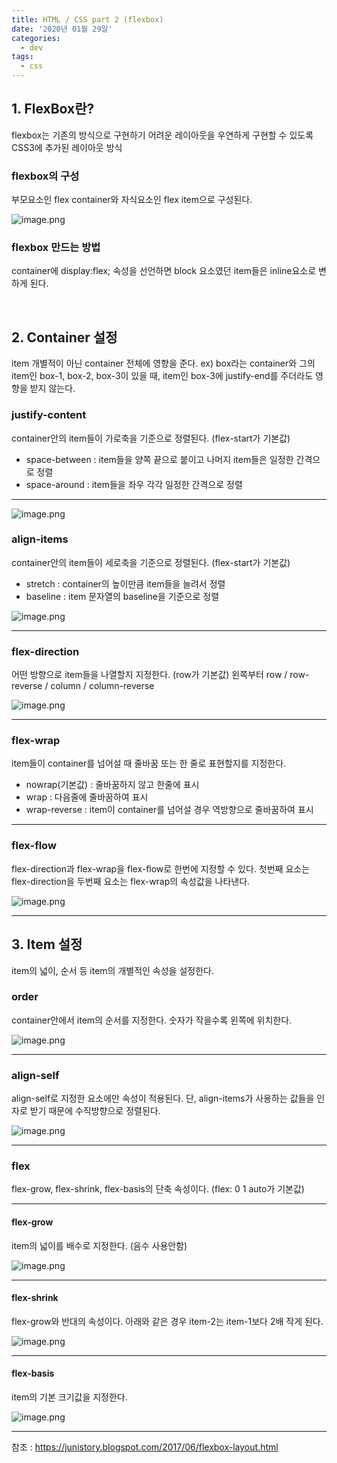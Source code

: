 ```yaml
---
title: HTML / CSS part 2 (flexbox)
date: '2020년 01월 29일'
categories:
  - dev
tags:
  - css
---
```


## 1. FlexBox란?

flexbox는 기존의 방식으로 구현하기 어려운 레이아웃을 우연하게 구현할 수 있도록 CSS3에 추가된 레이아웃 방식

### flexbox의 구성

부모요소인 flex container와 자식요소인 flex item으로 구성된다.

![image.png](https://images.velog.io/post-images/ppl8709/06b1e5e0-428f-11ea-954c-2f896f9f7c7c/image.png)

### flexbox 만드는 방법

container에 display:flex; 속성을 선언하면 block 요소였던 item들은 inline요소로 변하게 된다.

</br>

## 2. Container 설정

item 개별적이 아닌 container 전체에 영향을 준다.
ex) box라는 container와 그의 item인 box-1, box-2, box-3이 있을 때, item인 box-3에 justify-end를 주더라도 영향을 받지 않는다.

### justify-content

container안의 item들이 가로축을 기준으로 정렬된다. (flex-start가 기본값)

- space-between : item들을 양쪽 끝으로 붙이고 나머지 item들은 일정한 간격으로 정렬
- space-around : item들을 좌우 각각 일정한 간격으로 정렬

---

![image.png](https://images.velog.io/post-images/ppl8709/74de1750-428f-11ea-a087-77a9e605a7b0/image.png)

### align-items

container안의 item들이 세로축을 기준으로 정렬된다. (flex-start가 기본값)

- stretch : container의 높이만큼 item들을 늘려서 정렬
- baseline : item 문자열의 baseline을 기준으로 정렬

![image.png](https://images.velog.io/post-images/ppl8709/1985bba0-4290-11ea-a7b7-9d75f838c5bb/image.png)

---

### flex-direction

어떤 방향으로 item들을 나열할지 지정한다. (row가 기본값)
왼쪽부터 row / row-reverse / column / column-reverse

![image.png](https://images.velog.io/post-images/ppl8709/ea112f20-4290-11ea-8fb4-7bddcf1bd6b1/image.png)

---

### flex-wrap

item들이 container를 넘어설 때 줄바꿈 또는 한 줄로 표현할지를 지정한다.

- nowrap(기본값) : 줄바꿈하지 않고 한줄에 표시
- wrap : 다음줄에 줄바꿈하여 표시
- wrap-reverse : item이 container를 넘어설 경우 역방향으로 줄바꿈하여 표시

---

### flex-flow

flex-direction과 flex-wrap을 flex-flow로 한번에 지정할 수 있다.
첫번째 요소는 flex-direction을 두번째 요소는 flex-wrap의 속성값을 나타낸다.

![image.png](https://images.velog.io/post-images/ppl8709/849b1ab0-4291-11ea-8fb4-7bddcf1bd6b1/image.png)

---

## 3. Item 설정

item의 넓이, 순서 등 item의 개별적인 속성을 설정한다.

### order

container안에서 item의 순서를 지정한다. 숫자가 작을수록 왼쪽에 위치한다.

![image.png](https://images.velog.io/post-images/ppl8709/3dab33f0-4292-11ea-a3bf-dfdf70119473/image.png)

---

### align-self

align-self로 지정한 요소에만 속성이 적용된다. 단, align-items가 사용하는 값들을 인자로 받기 때문에 수직방향으로 정렬된다.

![image.png](https://images.velog.io/post-images/ppl8709/99639480-4292-11ea-a3bf-dfdf70119473/image.png)

---

### flex

flex-grow, flex-shrink, flex-basis의 단축 속성이다. (flex: 0 1 auto가 기본값)

---

#### flex-grow

item의 넓이를 배수로 지정한다. (음수 사용안함)

![image.png](https://images.velog.io/post-images/ppl8709/c41d6d30-4293-11ea-8efc-61c7a582211e/image.png)

---

#### flex-shrink

flex-grow와 반대의 속성이다.
아래와 같은 경우 item-2는 item-1보다 2배 작게 된다.

![image.png](https://images.velog.io/post-images/ppl8709/f95cdda0-4293-11ea-8efc-61c7a582211e/image.png)

---

#### flex-basis

item의 기본 크기값을 지정한다.

![image.png](https://images.velog.io/post-images/ppl8709/262b5af0-4294-11ea-a2e9-99572f34b354/image.png)

---

참조 : https://junistory.blogspot.com/2017/06/flexbox-layout.html
